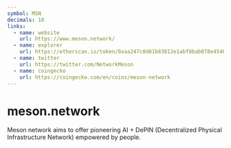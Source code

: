 ```yaml
---
symbol: MSN
decimals: 18
links:
  - name: website
    url: https://www.meson.network/
  - name: explorer
    url: https://etherscan.io/token/0xaa247c0d81b83812e1abf8bab078e4540d87e3fb
  - name: twitter
    url: https://twitter.com/NetworkMeson
  - name: coingecko
    url: https://coingecko.com/en/coins/meson-network
---
```


# meson.network

Meson network aims to offer pioneering AI + DePIN (Decentralized Physical Infrastructure Network) empowered by people.
